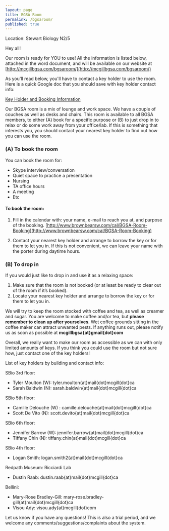 ```yaml
---
layout: page
title: BGSA Room
permalink: /bgsaroom/
published: true
---
```


Location: Stewart Biology N2/5

Hey all!

Our room is ready for YOU to use! All the information is listed below, attached in the word document, and will be available on our website at [http://mcgillbgsa.com/bgsaroom/](http://mcgillbgsa.com/bgsaroom/) 

As you'll read below, you'll have to contact a key holder to use the room. Here is a quick Google doc that you should save with key holder contact info:

[Key Holder and Booking Information](https://docs.google.com/spreadsheets/d/1PWHg45l0DNsY3SJ0CzAYsUNY9Xdv4eXkx6zcgu3TZJo/edit?pli=1#gid=0)


Our BGSA room is a mix of lounge and work space.  We have a couple of couches as well as desks and chairs.  This room is available to all BGSA members, to either (A) book for a specific purpose or (B) to just drop in to relax or do some work away from your office/lab. If this is something that interests you, you should contact your nearest key holder to find out how you can use the room.


### (A)	To book the room

You can book the room for:

* Skype interview/conversation
* Quiet space to practice a presentation
* Nursing
* TA office hours
* A meeting
* Etc


#### To book the room:

1. Fill in the calendar with: your name, e-mail to reach you at, and purpose of the booking. [http://www.brownbearsw.com/cal/BGSA-Room-Booking](http://www.brownbearsw.com/cal/BGSA-Room-Booking)

2. Contact your nearest key holder and arrange to borrow the key or for them to let you in. If this is not convenient, we can leave your name with the porter during daytime hours.


### (B)	To drop in

If you would just like to drop in and use it as a relaxing space:

1. Make sure that the room is not booked (or at least be ready to clear out of the room if it’s booked).
2. Locate your nearest key holder and arrange to borrow the key or for them to let you in.

We will try to keep the room stocked with coffee and tea, as well as creamer and sugar.  You are welcome to make coffee and/or tea, but **please remember to clean up after yourselves**.  Wet coffee grounds sitting in the coffee maker can attract unwanted pests. If anything runs out, please notify us as soon as possible at **mcgillbgsa{at}gmail{dot}com**

Overall, we really want to make our room as accessible as we can with only limited amounts of keys.  If you think you could use the room but not sure how, just contact one of the key holders!

List of key holders by building and contact info:

SBio 3rd floor: 

-	Tyler Moulton (W): tyler.moulton{at}mail{dot}mcgill{dot}ca
-	Sarah Baldwin (N): sarah.baldwin{at}mail{dot}mcgill{dot}ca

SBio 5th floor: 

-	Camille Delouche (W) : camille.delouche{at}mail{dot}mcgill{dot}ca
-	Scott De Vito (N): scott.devito{at}mail{dot}mcgill{dot}ca 

SBio 6th floor: 

-	Jennifer Barrow (W): jennifer.barrow{at}mail{dot}mcgill{dot}ca 
-	Tiffany Chin (N): tiffany.chin{at}mail{dot}mcgill{dot}ca

SBio 4th floor:

-	Logan Smith: logan.smith2{at}mail{dot}mcgill{dot}ca

Redpath Museum: Ricciardi Lab

-	Dustin Raab: dustin.raab{at}mail{dot}mcgill{dot}ca

Bellini:

-	Mary-Rose Bradley-Gill: mary-rose.bradley-gill{at}mail{dot}mcgill{dot}ca
-	Visou Ady: visou.ady{at}mcgill{dot}com

Let us know if you have any questions! This is also a trial period, and we welcome any comments/suggestions/complaints about the system. 

